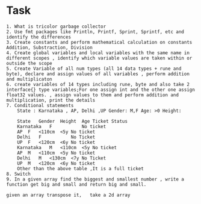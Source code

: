 # Task

    1. What is tricolor garbage collector
    2. Use fmt packages like Println, Printf, Sprint, Sprintf, etc and identify the differences
    3. Create constants and perform mathematical calculation on constants  Addition, Substraction, Division
    4. Create global variables and local variables with the same name in different scopes , identify which variable values are taken within or outside the scope
    5. Create Variable of all num types (all 14 data types + rune and byte), declare and assign values of all variables , perform addition and multiplicaton
    6. create variables of 14 types including rune, byte and also take 2 interface{} type variables;For one assign int and the other one assign float32 values. , assign values to them and perform addition and multiplication, print the details
    7. Conditional statements 
        State : Karnataka , AP, Delhi ,UP Gender: M,F Age: >0 Height:

        State	Gender	Height	Age	Ticket Status
        Karnataka	F			No ticket
        AP	F	<110cm	<5y	No ticket
        Delhi	F			No Ticket
        UP	F	<120cm	<6y	No ticket
        Karnataka	M	<110cm	<5y	No ticket
        AP	M	<110cm	<5y	No ticket
        Delhi	M	<130cm	<7y	No Ticket
        UP	M	<120cm	<6y	No ticket
        Other than the above table ,It is a full ticket	
    8. Switch 
    9. In a given array find the biggest and smallest number , write a function get big and small and return big and small.
    
    given an array transpose it,   take a 2d array 
